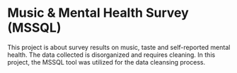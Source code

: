 # Music & Mental Health Survey (MSSQL)

This project is about survey results on music, taste and self-reported mental health.
The data collected is disorganized and requires cleaning. In this project, the MSSQL tool was utilized for the data cleansing process.
